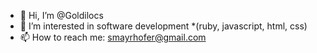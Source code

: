 - 👋 Hi, I’m @Goldilocs
- 👀 I’m interested in software development *(ruby, javascript, html, css)
- 📫 How to reach me: smayrhofer@gmail.com

<!---
Goldilocs/Goldilocs is a ✨ special ✨ repository because its `README.md` (this file) appears on your GitHub profile.
You can click the Preview link to take a look at your changes.
--->
